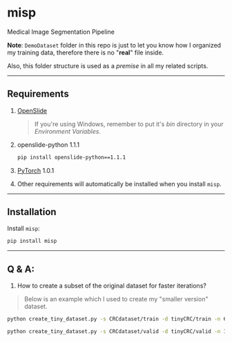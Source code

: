 # misp
Medical Image Segmentation Pipeline

**Note**: `DemoDataset` folder in this repo is just to let you know how I organized my training data, therefore there is no "**real**" file inside.  

Also, this folder structure is used as a *premise* in all my related scripts.

---
## Requirements
1. [OpenSlide](https://openslide.org/download/)
    > If you're using Windows, remember to put it's *bin* directory in your *Environment Variables*.
2. openslide-python 1.1.1
   ```bash
   pip install openslide-python==1.1.1
   ```
3. [PyTorch](https://pytorch.org/get-started/locally/) 1.0.1

4. Other requirements will automatically be installed when you install `misp`.

---
## Installation
Install `misp`:
```bash
pip install misp
```

---
## Q & A:
1. How to create a subset of the original dataset for faster iterations?  
> Below is an example which I used to create my "smaller version" dataset.
```bash
python create_tiny_dataset.py -s CRCdataset/train -d tinyCRC/train -n 600

python create_tiny_dataset.py -s CRCdataset/valid -d tinyCRC/valid -n 100
```